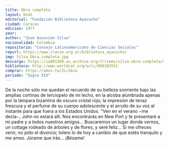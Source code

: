 ```yaml
---
title: Obra completa
layout: book
editorial: "Fundación Biblioteca Ayacucho"
ciudad: Caracas
edicion: 1977
year: 
author: "José Asunción Silva"
nacionalidad: Colombia
repositorio: "Consejo Latinoamericano de Ciencias Sociales"
repurl: https://www.clacso.org.ar/biblioteca_ayacucho/
img: Silva_Obra_completa.jpg
descarga: https://ia801509.us.archive.org/7/items/silva-obra-completa/SILVA%20-%20Obra%20completa.pdf
biblioteca: http://www.worldcat.org/oclc/860102551
comprar: https://amzn.to/2LcSbsa
periodo: "Siglo XIX"
---
```

 

De la noche sólo me quedan el recuerdo de su belleza sonriente bajo las amplias cortinas de terciopelo de mi lecho, en la alcoba alumbrada apenas por la lámpara bizantina de oscuro cristal rojo; la impresión de tenaz frescura y el perfume de su cuerpo adolescente y el arrullo de su voz al instante para que fuera a los Estados Unidos. "Ven en el verano −me decía−, John no estará allí. Nos encontrarás en New Port y te presentaré a mi padre y a todos nuestros amigos... Buscaremos un lugar donde vernos, un cottage rodeado de árboles y de flores, y seré feliz... Si me ofreces venir, no pido el divorcio; tolero lo de hoy a cambio de que estés tranquilo y me ames. Júrame que irás... ¡Bésame!
